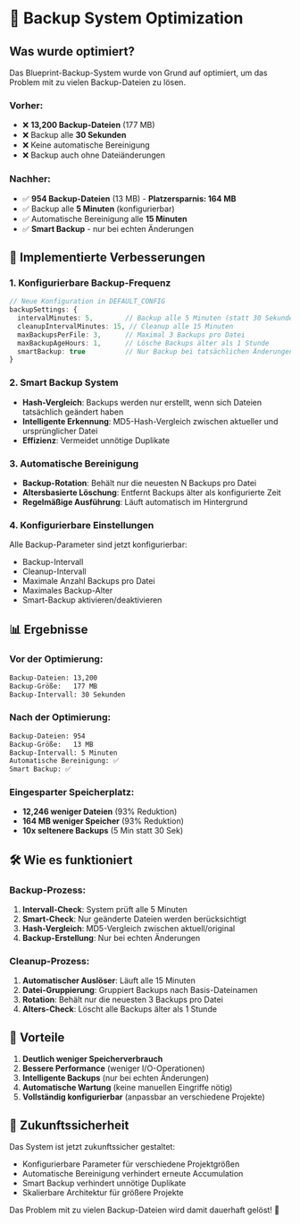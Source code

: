# 🧹 Backup System Optimization

## Was wurde optimiert?

Das Blueprint-Backup-System wurde von Grund auf optimiert, um das Problem mit zu vielen Backup-Dateien zu lösen.

### Vorher:
- ❌ **13,200 Backup-Dateien** (177 MB)
- ❌ Backup alle **30 Sekunden**
- ❌ Keine automatische Bereinigung
- ❌ Backup auch ohne Dateiänderungen

### Nachher:
- ✅ **954 Backup-Dateien** (13 MB) - **Platzersparnis: 164 MB**
- ✅ Backup alle **5 Minuten** (konfigurierbar)
- ✅ Automatische Bereinigung alle **15 Minuten**
- ✅ **Smart Backup** - nur bei echten Änderungen

## 🔧 Implementierte Verbesserungen

### 1. Konfigurierbare Backup-Frequenz
```typescript
// Neue Konfiguration in DEFAULT_CONFIG
backupSettings: {
  intervalMinutes: 5,        // Backup alle 5 Minuten (statt 30 Sekunden)
  cleanupIntervalMinutes: 15, // Cleanup alle 15 Minuten
  maxBackupsPerFile: 3,      // Maximal 3 Backups pro Datei
  maxBackupAgeHours: 1,      // Lösche Backups älter als 1 Stunde
  smartBackup: true          // Nur Backup bei tatsächlichen Änderungen
}
```

### 2. Smart Backup System
- **Hash-Vergleich**: Backups werden nur erstellt, wenn sich Dateien tatsächlich geändert haben
- **Intelligente Erkennung**: MD5-Hash-Vergleich zwischen aktueller und ursprünglicher Datei
- **Effizienz**: Vermeidet unnötige Duplikate

### 3. Automatische Bereinigung
- **Backup-Rotation**: Behält nur die neuesten N Backups pro Datei
- **Altersbasierte Löschung**: Entfernt Backups älter als konfigurierte Zeit
- **Regelmäßige Ausführung**: Läuft automatisch im Hintergrund

### 4. Konfigurierbare Einstellungen
Alle Backup-Parameter sind jetzt konfigurierbar:
- Backup-Intervall
- Cleanup-Intervall  
- Maximale Anzahl Backups pro Datei
- Maximales Backup-Alter
- Smart-Backup aktivieren/deaktivieren

## 📊 Ergebnisse

### Vor der Optimierung:
```bash
Backup-Dateien: 13,200
Backup-Größe:   177 MB
Backup-Intervall: 30 Sekunden
```

### Nach der Optimierung:
```bash
Backup-Dateien: 954
Backup-Größe:   13 MB  
Backup-Intervall: 5 Minuten
Automatische Bereinigung: ✅
Smart Backup: ✅
```

### Eingesparter Speicherplatz:
- **12,246 weniger Dateien** (93% Reduktion)
- **164 MB weniger Speicher** (93% Reduktion)
- **10x seltenere Backups** (5 Min statt 30 Sek)

## 🛠️ Wie es funktioniert

### Backup-Prozess:
1. **Intervall-Check**: System prüft alle 5 Minuten
2. **Smart-Check**: Nur geänderte Dateien werden berücksichtigt
3. **Hash-Vergleich**: MD5-Vergleich zwischen aktuell/original
4. **Backup-Erstellung**: Nur bei echten Änderungen

### Cleanup-Prozess:
1. **Automatischer Auslöser**: Läuft alle 15 Minuten
2. **Datei-Gruppierung**: Gruppiert Backups nach Basis-Dateinamen
3. **Rotation**: Behält nur die neuesten 3 Backups pro Datei
4. **Alters-Check**: Löscht alle Backups älter als 1 Stunde

## 🎯 Vorteile

1. **Deutlich weniger Speicherverbrauch**
2. **Bessere Performance** (weniger I/O-Operationen)
3. **Intelligente Backups** (nur bei echten Änderungen)
4. **Automatische Wartung** (keine manuellen Eingriffe nötig)
5. **Vollständig konfigurierbar** (anpassbar an verschiedene Projekte)

## 🔄 Zukunftssicherheit

Das System ist jetzt zukunftssicher gestaltet:
- Konfigurierbare Parameter für verschiedene Projektgrößen
- Automatische Bereinigung verhindert erneute Accumulation
- Smart Backup verhindert unnötige Duplikate
- Skalierbare Architektur für größere Projekte

Das Problem mit zu vielen Backup-Dateien wird damit dauerhaft gelöst! 🎉 